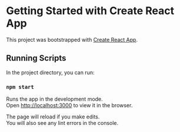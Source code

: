 # Getting Started with Create React App

This project was bootstrapped with [Create React App](https://github.com/facebook/create-react-app).

## Running Scripts

In the project directory, you can run:

### `npm start`

Runs the app in the development mode.\
Open [http://localhost:3000](http://localhost:3000) to view it in the browser.

The page will reload if you make edits.\
You will also see any lint errors in the console.